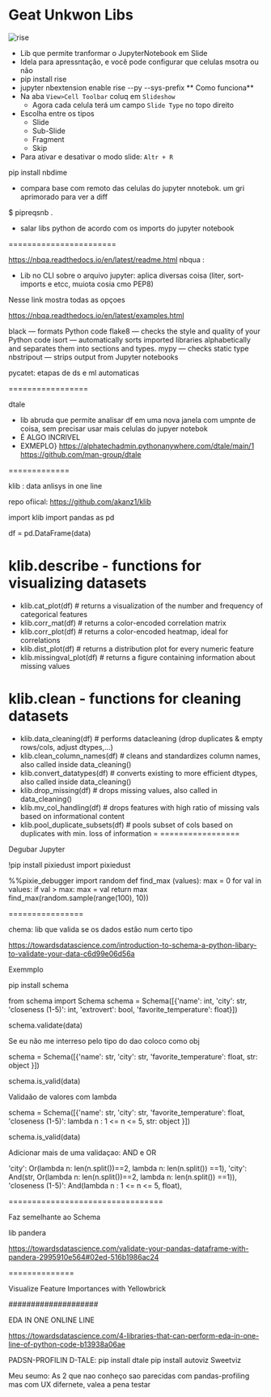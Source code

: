 # Geat Unkwon Libs

![rise](https://pypi.org/project/rise/)
+ Lib que permite tranformar o JupyterNotebook em Slide
+ Idela para apressntaçâo, e você pode configurar que celulas msotra ou não
+ pip install rise
+ jupyter nbextension enable rise --py --sys-prefix
** Como funciona**
+ Na aba `View>Cell Toolbar` coluq em `Slideshow`
  - Agora cada celula terá um campo `Slide Type` no topo direito
+ Escolha entre os tipos
  - Slide
  - Sub-Slide
  - Fragment
  - Skip
+ Para ativar e desativar o modo slide: ``Altr + R``

pip install nbdime
+ compara base com remoto das celulas do jupyter nnotebok. um gri aprimorado para ver a diff


$ pipreqsnb . 
+ salar libs python de acordo com os imports do jupyter notebook

=======================

https://nbqa.readthedocs.io/en/latest/readme.html
nbqua : 
+ Lib no CLI sobre o arquivo jupyter: aplica diversas coisa (liter, sort-imports e etcc, muiota cosia cmo PEP8)

Nesse link mostra todas as opçoes

https://nbqa.readthedocs.io/en/latest/examples.html

black — formats Python code
flake8 — checks the style and quality of your Python code
isort — automatically sorts imported libraries alphabetically and separates them into sections and types.
mypy — checks static type
nbstripout — strips output from Jupyter notebooks

pycatet: etapas de ds e ml automaticas


=================

dtale
+ lib abruda que permite analisar df em uma nova janela com umpnte de coisa, sem precisar usar mais celulas do jupyer notebok
+ É ALGO INCRIVEL
+ EXMEPLO} https://alphatechadmin.pythonanywhere.com/dtale/main/1
https://github.com/man-group/dtale

=============

klib : data anlisys in one line

repo ofiical: https://github.com/akanz1/klib

import klib
import pandas as pd

df = pd.DataFrame(data)

# klib.describe - functions for visualizing datasets
- klib.cat_plot(df) # returns a visualization of the number and frequency of categorical features
- klib.corr_mat(df) # returns a color-encoded correlation matrix
- klib.corr_plot(df) # returns a color-encoded heatmap, ideal for correlations
- klib.dist_plot(df) # returns a distribution plot for every numeric feature
- klib.missingval_plot(df) # returns a figure containing information about missing values

# klib.clean - functions for cleaning datasets
- klib.data_cleaning(df) # performs datacleaning (drop duplicates & empty rows/cols, adjust dtypes,...)
- klib.clean_column_names(df) # cleans and standardizes column names, also called inside data_cleaning()
- klib.convert_datatypes(df) # converts existing to more efficient dtypes, also called inside data_cleaning()
- klib.drop_missing(df) # drops missing values, also called in data_cleaning()
- klib.mv_col_handling(df) # drops features with high ratio of missing vals based on informational content
- klib.pool_duplicate_subsets(df) # pools subset of cols based on duplicates with min. loss of information
=
=================

Degubar Jupyter

!pip install pixiedust
import pixiedust

%%pixie_debugger
import random
def find_max (values):
    max = 0
    for val in values:
        if val > max:
            max = val
    return max
find_max(random.sample(range(100), 10))


================

chema: lib que valida se os dados estâo num certo tipo

https://towardsdatascience.com/introduction-to-schema-a-python-libary-to-validate-your-data-c6d99e06d56a

Exemmplo

pip install schema


from schema import Schema
schema = Schema([{'name': int,
                 'city': str, 
                 'closeness (1-5)': int,
                 'extrovert': bool,
                 'favorite_temperature': float}])

schema.validate(data)

Se eu não me interreso pelo tipo do dao coloco como obj

schema = Schema([{'name': str,
                 'city': str, 
                 'favorite_temperature': float,
                  str: object
                 }])
                
schema.is_valid(data)

Validaão de valores com lambda

schema = Schema([{'name': str,
                 'city': str, 
                 'favorite_temperature': float,
                  'closeness (1-5)': lambda n : 1 <= n <= 5,
                  str: object
                 }])

schema.is_valid(data)


Adicionar mais de uma validaçao: AND e OR

'city': Or(lambda n: len(n.split())==2, lambda n: len(n.split()) ==1), 
'city': And(str, Or(lambda n: len(n.split())==2, lambda n: len(n.split()) ==1)),
'closeness (1-5)': And(lambda n : 1 <= n <= 5, float),


=================================

Faz semelhante ao Schema 

lib pandera

https://towardsdatascience.com/validate-your-pandas-dataframe-with-pandera-2995910e564#02ed-516b1986ac24


==============


Visualize Feature Importances with Yellowbrick

####################


EDA IN ONE ONLINE LINE

https://towardsdatascience.com/4-libraries-that-can-perform-eda-in-one-line-of-python-code-b13938a06ae

PADSN-PROFILIN
D-TALE: pip install dtale
pip install autoviz
Sweetviz 

Meu seumo: As 2 que nao conheço sao parecidas com pandas-profiling mas com UX difernete, valea a pena testar
